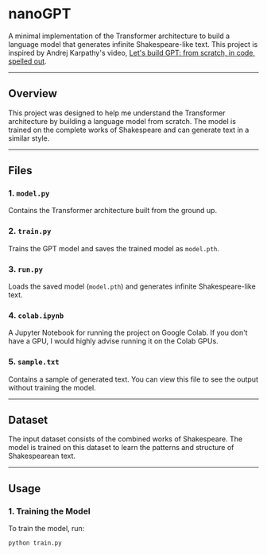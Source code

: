 # nanoGPT

A minimal implementation of the Transformer architecture to build a language model that generates infinite Shakespeare-like text. This project is inspired by Andrej Karpathy's video, [Let's build GPT: from scratch, in code, spelled out](https://www.youtube.com/watch?v=kCc8FmEb1nY).

---

## Overview

This project was designed to help me understand the Transformer architecture by building a language model from scratch. The model is trained on the complete works of Shakespeare and can generate text in a similar style.

---

## Files

### 1. `model.py`

Contains the Transformer architecture built from the ground up.

### 2. `train.py`

Trains the GPT model and saves the trained model as `model.pth`.

### 3. `run.py`

Loads the saved model (`model.pth`) and generates infinite Shakespeare-like text.

### 4. `colab.ipynb`

A Jupyter Notebook for running the project on Google Colab. If you don't have a GPU, I would highly advise running it on the Colab GPUs. 

### 5. `sample.txt`

Contains a sample of generated text. You can view this file to see the output without training the model.

---

## Dataset

The input dataset consists of the combined works of Shakespeare. The model is trained on this dataset to learn the patterns and structure of Shakespearean text.

---

## Usage

### 1. Training the Model

To train the model, run:
```bash
python train.py